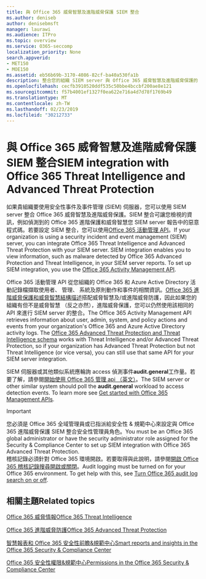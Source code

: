 ```yaml
---
title: 與 Office 365 威脅智慧及進階威脅保護 SIEM 整合
ms.author: deniseb
author: denisebmsft
manager: laurawi
ms.audience: ITPro
ms.topic: overview
ms.service: O365-seccomp
localization_priority: None
search.appverid:
- MET150
- MOE150
ms.assetid: eb56b69b-3170-4086-82cf-ba40a530fa1b
description: 整合您的組織 SIEM server 與 Office 365 威脅智慧及進階威脅保護的 Office 365 活動管理 api。
ms.openlocfilehash: cecfb3910520ddf535c50bbe4bccbf200ae8e121
ms.sourcegitcommit: f57b4001ef1327f0ea622e716a4d7d78f1769b49
ms.translationtype: MT
ms.contentlocale: zh-TW
ms.lasthandoff: 02/23/2019
ms.locfileid: "30212733"
---
```

# <a name="siem-integration-with-office-365-threat-intelligence-and-advanced-threat-protection"></a><span data-ttu-id="ac534-103">與 Office 365 威脅智慧及進階威脅保護 SIEM 整合</span><span class="sxs-lookup"><span data-stu-id="ac534-103">SIEM integration with Office 365 Threat Intelligence and Advanced Threat Protection</span></span>

<span data-ttu-id="ac534-p101">如果貴組織要使用安全性事件及事件管理 (SIEM) 伺服器，您可以使用 SIEM server 整合 Office 365 威脅智慧及進階威脅保護。SIEM 整合可讓您檢視的資訊，例如偵測到的 Office 365 進階保護和威脅智慧您 SIEM server 報告中的惡意程式碼。若要設定 SIEM 整合，您可以使用[Office 365 活動管理 API](https://docs.microsoft.com/office/office-365-management-api/office-365-management-activity-api-reference)。</span><span class="sxs-lookup"><span data-stu-id="ac534-p101">If your organization is using a security incident and event management (SIEM) server, you can integrate Office 365 Threat Intelligence and Advanced Threat Protection with your SIEM server. SIEM integration enables you to view information, such as malware detected by Office 365 Advanced Protection and Threat Intelligence, in your SIEM server reports. To set up SIEM integration, you use the [Office 365 Activity Management API](https://docs.microsoft.com/office/office-365-management-api/office-365-management-activity-api-reference).</span></span> 

<span data-ttu-id="ac534-p102">Office 365 活動管理 API 從您組織的 Office 365 和 Azure Active Directory 活動記錄檔擷取使用者、 管理、 系統及原則動作和事件的相關資訊。[Office 365 進階威脅保護和威脅智慧結構描述](https://docs.microsoft.com/office/office-365-management-api/office-365-management-activity-api-schema#office-365-advanced-threat-protection-and-threat-intelligence-schema)搭配威脅智慧及/或進階威脅防護，因此如果您的組織有但不是威脅智慧 （反之亦然），進階威脅保護，您可以仍然使用該相同的 API 來進行 SIEM server 的整合。</span><span class="sxs-lookup"><span data-stu-id="ac534-p102">The Office 365 Activity Management API retrieves information about user, admin, system, and policy actions and events from your organization's Office 365 and Azure Active Directory activity logs. The [Office 365 Advanced Threat Protection and Threat Intelligence schema](https://docs.microsoft.com/office/office-365-management-api/office-365-management-activity-api-schema#office-365-advanced-threat-protection-and-threat-intelligence-schema) works with Threat Intelligence and/or Advanced Threat Protection, so if your organization has Advanced Threat Protection but not Threat Intelligence (or vice versa), you can still use that same API for your SIEM server integration.</span></span> 

<span data-ttu-id="ac534-p103">SIEM 伺服器或其他類似系統應輪詢 access 偵測事件**audit.general**工作量。若要了解，請參閱[開始使用 Office 365 管理 api （英文）](https://docs.microsoft.com/office/office-365-management-api/get-started-with-office-365-management-apis)。</span><span class="sxs-lookup"><span data-stu-id="ac534-p103">The SIEM server or other similar system should poll the **audit.general** workload to access detection events. To learn more see [Get started with Office 365 Management APIs](https://docs.microsoft.com/office/office-365-management-api/get-started-with-office-365-management-apis).</span></span> 

> [!IMPORTANT]
> <span data-ttu-id="ac534-111">您必須是 Office 365 全域管理員或已指派給安全性 & 規範中心來設定與 Office 365 進階威脅保護 SIEM 整合安全性管理員角色。</span><span class="sxs-lookup"><span data-stu-id="ac534-111">You must be an Office 365 global administrator or have the security administrator role assigned for the Security & Compliance Center to set up SIEM integration with Office 365 Advanced Threat Protection.</span></span><br/><span data-ttu-id="ac534-p104">稽核記錄必須針對 Office 365 環境開啟。若要取得與此說明，請參閱[開啟 Office 365 稽核記錄搜尋開啟或關閉](turn-audit-log-search-on-or-off.md)。</span><span class="sxs-lookup"><span data-stu-id="ac534-p104">Audit logging must be turned on for your Office 365 environment. To get help with this, see [Turn Office 365 audit log search on or off](turn-audit-log-search-on-or-off.md).</span></span>

## <a name="related-topics"></a><span data-ttu-id="ac534-114">相關主題</span><span class="sxs-lookup"><span data-stu-id="ac534-114">Related topics</span></span>

[<span data-ttu-id="ac534-115">Office 365 威脅情報</span><span class="sxs-lookup"><span data-stu-id="ac534-115">Office 365 Threat Intelligence</span></span>](office-365-ti.md)

[<span data-ttu-id="ac534-116">Office 365 進階威脅防護</span><span class="sxs-lookup"><span data-stu-id="ac534-116">Office 365 Advanced Threat Protection</span></span>](office-365-atp.md)

[<span data-ttu-id="ac534-117">智慧報表和 Office 365 安全性前瞻&amp;規範中心</span><span class="sxs-lookup"><span data-stu-id="ac534-117">Smart reports and insights in the Office 365 Security &amp; Compliance Center</span></span>](reports-and-insights-in-security-and-compliance.md)
  
[<span data-ttu-id="ac534-118">Office 365 安全性權限&amp;規範中心</span><span class="sxs-lookup"><span data-stu-id="ac534-118">Permissions in the Office 365 Security &amp; Compliance Center</span></span>](permissions-in-the-security-and-compliance-center.md)
  

